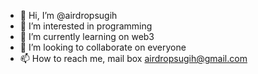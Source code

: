- 👋 Hi, I’m @airdropsugih
- 👀 I’m interested in programming
- 🌱 I’m currently learning on web3
- 💞️ I’m looking to collaborate on everyone
- 📫 How to reach me, mail box airdropsugih@gmail.com

<!---
airdropsugih/airdropsugih is a ✨ special ✨ repository because its `README.md` (this file) appears on your GitHub profile.
You can click the Preview link to take a look at your changes.
--->
